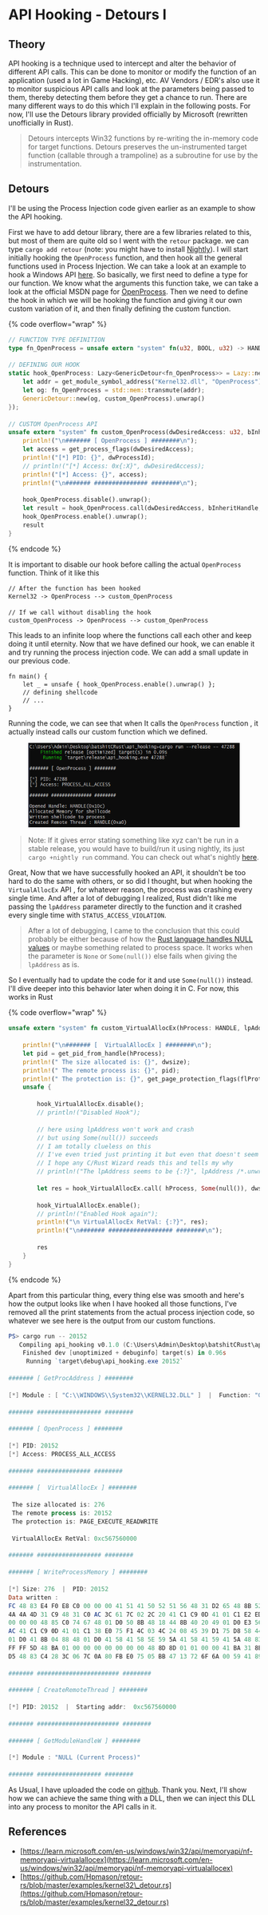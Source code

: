 # API Hooking - Detours I

## Theory

API hooking is a technique used to intercept and alter the behavior of different API calls. This can be done to monitor or modify the function of an application (used a lot in Game Hacking), etc. AV Vendors / EDR's also use it to monitor suspicious API calls and look at the parameters being passed to them, thereby detecting them before they get a chance to run. There are many different ways to do this which I'll explain in the following posts. For now, I'll use the Detours library provided officially by Microsoft (rewritten unofficially in Rust).&#x20;

> Detours intercepts Win32 functions by re-writing the in-memory code for target functions. Detours preserves the un-instrumented target function (callable through a trampoline) as a subroutine for use by the instrumentation.

## Detours

I'll be using the Process Injection code given earlier as an example to show the API hooking.

First we have to add detour library, there are a few libraries related to this, but most of them are quite old so I went with the `retour` package. we can type `cargo add retour` (note: you might have to install [Nightly](https://doc.rust-lang.org/book/appendix-07-nightly-rust.html)). I will start initially hooking the `OpenProcess` function, and then hook all the general functions used in Process Injection. We can take a look at an example to hook a Windows API [here](https://github.com/Hpmason/retour-rs/blob/master/examples/kernel32_detour.rs). So basically, we first need to define a type for our function. We know what the arguments this function take, we can take a look at the official MSDN page for [OpenProcess](https://learn.microsoft.com/en-us/windows/win32/api/processthreadsapi/nf-processthreadsapi-openprocess). Then we need to define the hook in which we will be hooking the function and giving it our own custom variation of it, and then finally defining the custom function.

{% code overflow="wrap" %}
```rust
// FUNCTION TYPE DEFINITION
type fn_OpenProcess = unsafe extern "system" fn(u32, BOOL, u32) -> HANDLE;

// DEFINING OUR HOOK
static hook_OpenProcess: Lazy<GenericDetour<fn_OpenProcess>> = Lazy::new(|| unsafe {
    let addr = get_module_symbol_address("Kernel32.dll", "OpenProcess").unwrap();
    let og: fn_OpenProcess = std::mem::transmute(addr);
    GenericDetour::new(og, custom_OpenProcess).unwrap()
});

// CUSTOM OpenProcess API
unsafe extern "system" fn custom_OpenProcess(dwDesiredAccess: u32, bInheritHandle: BOOL, dwProcessId: u32) -> HANDLE {
    println!("\n####### [ OpenProcess ] ########\n");
    let access = get_process_flags(dwDesiredAccess);
    println!("[*] PID: {}", dwProcessId);
    // println!("[*] Access: 0x{:X}", dwDesiredAccess);
    println!("[*] Access: {}", access);
    println!("\n####### ############### ########\n");

    hook_OpenProcess.disable().unwrap();
    let result = hook_OpenProcess.call(dwDesiredAccess, bInheritHandle, dwProcessId);
    hook_OpenProcess.enable().unwrap();
    result
}
```
{% endcode %}

It is important to disable our hook before calling the actual `OpenProcess` function. Think of it like this

```
// After the function has been hooked
Kernel32 -> OpenProcess --> custom_OpenProcess

// If we call without disabling the hook
custom_OpenProcess -> OpenProcess --> custom_OpenProcess
```

This leads to an infinite loop where the functions call each other and keep doing it until eternity. Now that we have defined our hook, we can enable it and try running the process injection code. We can add a small update in our previous code.

```
fn main() {
    let _ = unsafe { hook_OpenProcess.enable().unwrap() };
    // defining shellcode
    // ...
}
```

Running the code, we can see that when It calls the `OpenProcess` function ,  it actually instead calls our custom function which we defined.

<figure><img src="../../.gitbook/assets/image (119).png" alt=""><figcaption></figcaption></figure>

> Note: If it gives error stating something like xyz can't be run in a stable release, you would have to  build/run it using nightly, its just `cargo +nightly run` command. You can check out what's nightly [here](https://doc.rust-lang.org/book/appendix-07-nightly-rust.html).

Great, Now that we have successfully hooked an API, it shouldn't be too hard to do the same with others, or so did I thought, but when hooking the `VirtualAllocEx` API , for whatever reason, the process was crashing every single time. And after a lot of debugging I realized, Rust didn't like me passing the `lpAddress` parameter directly to the function and it crashed every single time with `STATUS_ACCESS_VIOLATION`.&#x20;

> After a lot of debugging, I came to the conclusion that this could probably be either because of how the [Rust language handles NULL values](https://doc.rust-lang.org/book/ch06-01-defining-an-enum.html#the-option-enum-and-its-advantages-over-null-values) or maybe something related to process space. It works when the parameter is `None` or `Some(null())` else fails when giving the `lpAddress` as is.

So I eventually had to update the code for it and use `Some(null())` instead. I'll dive deeper into this behavior later when doing it in C. For now, this works in Rust

{% code overflow="wrap" %}
```rust
unsafe extern "system" fn custom_VirtualAllocEx(hProcess: HANDLE, lpAddress: Option<*const std::ffi::c_void>, dwsize: usize, flAllocationType: VIRTUAL_ALLOCATION_TYPE, flProtect: PAGE_PROTECTION_FLAGS) -> *mut c_void {
    
    println!("\n####### [  VirtualAllocEx ] ########\n");
    let pid = get_pid_from_handle(hProcess);
    println!(" The size allocated is: {}", dwsize);
    println!(" The remote process is: {}", pid);
    println!(" The protection is: {}", get_page_protection_flags(flProtect));
    unsafe {
        
        hook_VirtualAllocEx.disable();
        // println!("Disabled Hook");
        
        // here using lpAddress won't work and crash
        // but using Some(null()) succeeds
        // I am totally clueless on this
        // I've even tried just printing it but even that doesn't seem to work
        // I hope any C/Rust Wizard reads this and tells my why
        // println!("The lpAddress seems to be {:?}", lpAddress /*.unwrap_or(null()) */ );

        let res = hook_VirtualAllocEx.call( hProcess, Some(null()), dwsize, flAllocationType, flProtect);

        hook_VirtualAllocEx.enable();
        // println!("Enabled Hook again");
        println!("\n VirtualAllocEx RetVal: {:?}", res);
        println!("\n####### ################## ########\n");

        res
    }
}
```
{% endcode %}

Apart from this particular thing, every thing else was smooth and here's how the output looks like when I have hooked all those functions, I've removed all the print statements from the actual process injection code, so whatever we see here is the output from our custom functions.

```powershell
PS> cargo run -- 20152
   Compiling api_hooking v0.1.0 (C:\Users\Admin\Desktop\batshitCRust\api_hooking)
    Finished dev [unoptimized + debuginfo] target(s) in 0.96s
     Running `target\debug\api_hooking.exe 20152`

####### [ GetProcAddress ] ########

[*] Module : [ "C:\\WINDOWS\\System32\\KERNEL32.DLL" ]  |  Function: "GetModuleHandleW"

####### ################## ########

####### [ OpenProcess ] ########

[*] PID: 20152
[*] Access: PROCESS_ALL_ACCESS

####### ############### ########

####### [  VirtualAllocEx ] ########

 The size allocated is: 276
 The remote process is: 20152
 The protection is: PAGE_EXECUTE_READWRITE

 VirtualAllocEx RetVal: 0xc567560000

####### ################## ########

####### [ WriteProcessMemory ] ########

[*] Size: 276  |  PID: 20152
Data written :
FC 48 83 E4 F0 E8 C0 00 00 00 41 51 41 50 52 51 56 48 31 D2 65 48 8B 52 60 48 8B 52 18 48 8B 52 20 48 8B 72 50 48 0F B7
4A 4A 4D 31 C9 48 31 C0 AC 3C 61 7C 02 2C 20 41 C1 C9 0D 41 01 C1 E2 ED 52 41 51 48 8B 52 20 8B 42 3C 48 01 D0 8B 80 88
00 00 00 48 85 C0 74 67 48 01 D0 50 8B 48 18 44 8B 40 20 49 01 D0 E3 56 48 FF C9 41 8B 34 88 48 01 D6 4D 31 C9 48 31 C0
AC 41 C1 C9 0D 41 01 C1 38 E0 75 F1 4C 03 4C 24 08 45 39 D1 75 D8 58 44 8B 40 24 49 01 D0 66 41 8B 0C 48 44 8B 40 1C 49
01 D0 41 8B 04 88 48 01 D0 41 58 41 58 5E 59 5A 41 58 41 59 41 5A 48 83 EC 20 41 52 FF E0 58 41 59 5A 48 8B 12 E9 57 FF
FF FF 5D 48 BA 01 00 00 00 00 00 00 00 48 8D 8D 01 01 00 00 41 BA 31 8B 6F 87 FF D5 BB F0 B5 A2 56 41 BA A6 95 BD 9D FF
D5 48 83 C4 28 3C 06 7C 0A 80 FB E0 75 05 BB 47 13 72 6F 6A 00 59 41 89 DA FF D5 63 61 6C 63 2E 65 78 65 00

####### ####################### ########

####### [ CreateRemoteThread ] ########

[*] PID: 20152  |  Starting addr:  0xc567560000

####### ####################### ########

####### [ GetModuleHandleW ] ########

[*] Module : "NULL (Current Process)"

####### ################## ########
```

As Usual, I have uploaded the code on [github](https://github.com/ZzN1NJ4/Malware-Development/blob/main/api_hooking1_rs/main.rs). Thank you. Next, I'll show how we can achieve the same thing with a DLL, then we can inject this DLL into any process to monitor the API calls in it.

## References

* [https://learn.microsoft.com/en-us/windows/win32/api/memoryapi/nf-memoryapi-virtualallocex](https://learn.microsoft.com/en-us/windows/win32/api/memoryapi/nf-memoryapi-virtualallocex)
* [https://github.com/Hpmason/retour-rs/blob/master/examples/kernel32\_detour.rs](https://github.com/Hpmason/retour-rs/blob/master/examples/kernel32_detour.rs)
